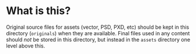 # What is this?

Original source files for assets (vector, PSD, PXD, etc) should be kept in this directory (`originals`) when they are available. Final files used in any content should *not* be stored in this directory, but instead in the `assets` directory one level above this.
